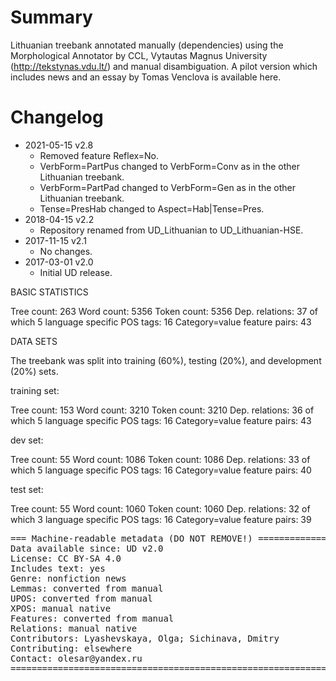 # Summary

Lithuanian treebank annotated manually (dependencies) using the Morphological Annotator by CCL, Vytautas Magnus University (http://tekstynas.vdu.lt/) and manual disambiguation.
A pilot version which includes news and an essay by Tomas Venclova is available here.

# Changelog

* 2021-05-15 v2.8
  * Removed feature Reflex=No.
  * VerbForm=PartPus changed to VerbForm=Conv as in the other Lithuanian treebank.
  * VerbForm=PartPad changed to VerbForm=Gen as in the other Lithuanian treebank.
  * Tense=PresHab changed to Aspect=Hab|Tense=Pres.
* 2018-04-15 v2.2
  * Repository renamed from UD_Lithuanian to UD_Lithuanian-HSE.
* 2017-11-15 v2.1
  * No changes.
* 2017-03-01 v2.0
  * Initial UD release.

BASIC STATISTICS

Tree count:  263
Word count:  5356
Token count: 5356
Dep. relations: 37 of which 5 language specific
POS tags: 16
Category=value feature pairs: 43

DATA SETS

The treebank was split into training (60%), testing (20%), and development (20%) sets.

training set:

Tree count:  153
Word count:  3210
Token count: 3210
Dep. relations: 36 of which 5 language specific
POS tags: 16
Category=value feature pairs: 43

dev set:

Tree count:  55
Word count:  1086
Token count: 1086
Dep. relations: 33 of which 5 language specific
POS tags: 16
Category=value feature pairs: 40

test set:

Tree count:  55
Word count:  1060
Token count: 1060
Dep. relations: 32 of which 3 language specific
POS tags: 16
Category=value feature pairs: 39



<pre>
=== Machine-readable metadata (DO NOT REMOVE!) ================================
Data available since: UD v2.0
License: CC BY-SA 4.0
Includes text: yes
Genre: nonfiction news
Lemmas: converted from manual
UPOS: converted from manual
XPOS: manual native
Features: converted from manual
Relations: manual native
Contributors: Lyashevskaya, Olga; Sichinava, Dmitry
Contributing: elsewhere
Contact: olesar@yandex.ru
===============================================================================
</pre>
